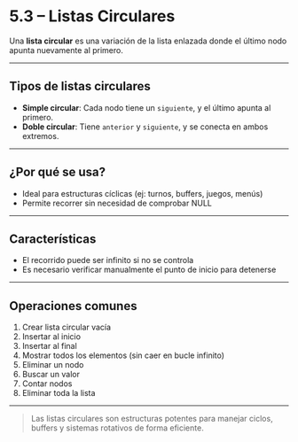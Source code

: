# 5.3 – Listas Circulares

Una **lista circular** es una variación de la lista enlazada donde el último nodo apunta nuevamente al primero.

---

## Tipos de listas circulares

- **Simple circular**: Cada nodo tiene un `siguiente`, y el último apunta al primero.
- **Doble circular**: Tiene `anterior` y `siguiente`, y se conecta en ambos extremos.

---

## ¿Por qué se usa?

- Ideal para estructuras cíclicas (ej: turnos, buffers, juegos, menús)
- Permite recorrer sin necesidad de comprobar NULL

---

## Características

- El recorrido puede ser infinito si no se controla
- Es necesario verificar manualmente el punto de inicio para detenerse

---

## Operaciones comunes

1. Crear lista circular vacía
2. Insertar al inicio
3. Insertar al final
4. Mostrar todos los elementos (sin caer en bucle infinito)
5. Eliminar un nodo
6. Buscar un valor
7. Contar nodos
8. Eliminar toda la lista

---

> Las listas circulares son estructuras potentes para manejar ciclos, buffers y sistemas rotativos de forma eficiente.
